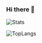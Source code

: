 ### Hi there 👋
![Stats](https://github-readme-stats.vercel.app/api?username=yaaannn&show_icons=true)  

![TopLangs](https://github-readme-stats.vercel.app/api/top-langs?username=yaaannn&layout=compact&show_icons=true)  
<!--
**VickScarlet/vickscarlet** is a ✨ _special_ ✨ repository because its `README.md` (this file) appears on your GitHub profile.

Here are some ideas to get you started:

- 🔭 I’m currently working on ...
- 🌱 I’m currently learning ...
- 👯 I’m looking to collaborate on ...
- 🤔 I’m looking for help with ...
- 💬 Ask me about ...
- 📫 How to reach me: ...
- 😄 Pronouns: ...
- ⚡ Fun fact: ...
-->
